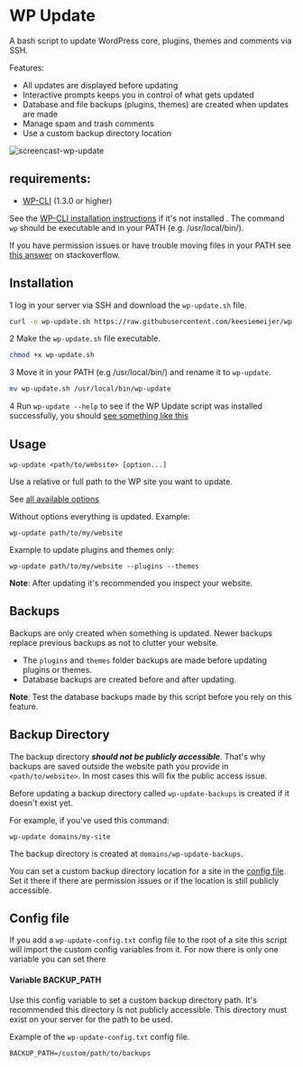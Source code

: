 # WP Update

A bash script to update WordPress core, plugins, themes and comments via SSH.

Features:

* All updates are displayed before updating
* Interactive prompts keeps you in control of what gets updated
* Database and file backups (plugins, themes) are created when updates are made
* Manage spam and trash comments
* Use a custom backup directory location

![screencast-wp-update](https://user-images.githubusercontent.com/1436618/29370677-65765436-82a6-11e7-99f7-3470910b3027.gif)

## requirements:

* [WP-CLI](http://wp-cli.org/) (1.3.0 or higher)

See the [WP-CLI installation instructions](http://wp-cli.org/#installing) if it's not installed . The command `wp` should be executable and in your PATH (e.g. /usr/local/bin/).

If you have permission issues or have trouble moving files in your PATH see [this answer](https://stackoverflow.com/a/14650235) on stackoverflow.

## Installation

1 log in your server via SSH and download the `wp-update.sh` file.

```bash
curl -o wp-update.sh https://raw.githubusercontent.com/keesiemeijer/wp-update/master/wp-update.sh
```

2 Make the `wp-update.sh` file executable.

```bash
chmod +x wp-update.sh
```

3 Move it in your PATH (e.g /usr/local/bin/) and rename it to `wp-update`.

```bash
mv wp-update.sh /usr/local/bin/wp-update
```
4 Run `wp-update --help` to see if the WP Update script was installed successfully, you should [see something like this](https://github.com/keesiemeijer/wp-update/wiki/Options)

## Usage

```
wp-update <path/to/website> [option...]
```

Use a relative or full path to the WP site you want to update.

See [all available options](https://github.com/keesiemeijer/wp-update/wiki/Options)

Without options everything is updated.
Example:

```
wp-update path/to/my/website
```

Example to update plugins and themes only:

```
wp-update path/to/my/website --plugins --themes
```

**Note**: After updating it's recommended you inspect your website.

## Backups

Backups are only created when something is updated. Newer backups replace previous backups as not to clutter your website. 

* The `plugins` and `themes` folder backups are made before updating plugins or themes.
* Database backups are created before and after updating.

**Note**: Test the database backups made by this script before you rely on this feature.

## Backup Directory

The backup directory ***should not be publicly accessible***. That's why backups are saved outside the website path you provide in `<path/to/website>`. In most cases this will fix the public access issue.

Before updating a backup directory called `wp-update-backups` is created if it doesn't exist yet. 

For example, if you've used this command:
```
wp-update domains/my-site
```
The backup directory is created at `domains/wp-update-backups`.

You can set a custom backup directory location for a site in the [config file](https://github.com/keesiemeijer/wp-update#config-file). Set it there if there are permission issues or if the location is still publicly accessible.

## Config file

If you add a `wp-update-config.txt` config file to the root of a site this script will import the custom config variables from it. For now there is only one variable you can set there

#### Variable BACKUP_PATH
Use this config variable to set a custom backup directory path. It's recommended this directory is not publicly accessible. This directory must exist on your server for the path to be used.

Example of the `wp-update-config.txt` config file.
```
BACKUP_PATH=/custom/path/to/backups
```